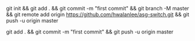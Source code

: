 git init && git add . && git commit -m "first commit" && git branch -M master && git remote add origin https://github.com/hwalanlee/asg-switch.git && git push -u origin master

git add . && git commit -m "first commit" && git push -u origin master

